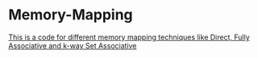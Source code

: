 # Memory-Mapping
[This is a code for different memory mapping techniques like Direct, Fully Associative and k-way Set Associative](anisha.png)

